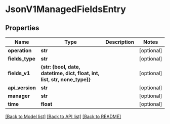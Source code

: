 # JsonV1ManagedFieldsEntry


## Properties
Name | Type | Description | Notes
------------ | ------------- | ------------- | -------------
**operation** | **str** |  | [optional] 
**fields_type** | **str** |  | [optional] 
**fields_v1** | **{str: (bool, date, datetime, dict, float, int, list, str, none_type)}** |  | [optional] 
**api_version** | **str** |  | [optional] 
**manager** | **str** |  | [optional] 
**time** | **float** |  | [optional] 

[[Back to Model list]](../README.md#documentation-for-models) [[Back to API list]](../README.md#documentation-for-api-endpoints) [[Back to README]](../README.md)


